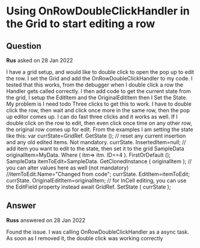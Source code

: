 # Using OnRowDoubleClickHandler in the Grid to start editing a row

## Question

**Rus** asked on 28 Jan 2022

I have a grid setup, and would like to double click to open the pop up to edit the row. I set the Grid and add the OnRowDoubleClickHandler to my code. I tested that this works, from the debugger when I double click a row the Handler gets called correctly. I then add code to get the current state from the grid, I setup the EditItem and the OriginalEditItem then I Set the State. My problem is I need todo Three clicks to get this to work. I have to double click the row, then wait and click once more in the same row, then the pop up editor comes up. I can do fast three clicks and it works as well. If I double click on the row to edit, then even click once time on any other row, the original row comes up for edit. From the examples I am setting the state like this: var currState=GridRef. GetState (); // reset any current insertion and any old edited items. Not mandatory. currState. InsertedItem=null; // add item you want to edit to the state, then set it to the grid SampleData originalItem=MyData. Where ( itm=> itm. ID==4 ). FirstOrDefault (); SampleData itemToEdit=SampleData. GetClonedInstance ( originalItem ); // you can alter values here as well (not mandatory) //itemToEdit.Name="Changed from code"; currState. EditItem=itemToEdit; currState. OriginalEditItem=originalItem; // for InCell editing, you can use the EditField property instead await GridRef. SetState ( currState );

## Answer

**Russ** answered on 28 Jan 2022

Found the issue. I was calling OnRowDoubleClickHandler as a async task. As soon as I removed it, the double click was working correctly

